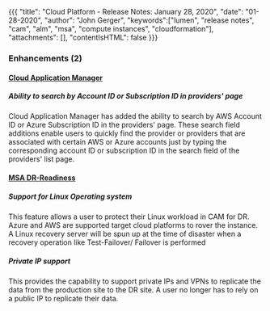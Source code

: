 {{{
"title": "Cloud Platform - Release Notes: January 28, 2020",
"date": "01-28-2020",
"author": "John Gerger",
"keywords":["lumen", "release notes", "cam", "alm", "msa", "compute instances", "cloudformation"],
"attachments": [],
"contentIsHTML": false
}}}

### Enhancements (2)

#### [Cloud Application Manager](https://www.ctl.io/cloud-application-manager/)

##### Ability to search by Account ID or Subscription ID in providers' page

Cloud Application Manager has added the ability to search by AWS Account ID or Azure Subscription ID in the providers' page. These search field additions enable users to quickly find the provider or providers that are associated with certain AWS or Azure accounts just by typing the corresponding account ID or subscription ID in the search field of the providers' list page.

#### [MSA DR-Readiness](https://www.ctl.io/managed-services/disaster-recovery/)

##### Support for Linux Operating system

This feature allows a user to protect their Linux workload in CAM for DR. Azure and AWS are supported target cloud platforms to rover the instance. A Linux recovery server will be spun up at the time of disaster when a recovery operation like Test-Failover/ Failover is performed

##### Private IP support

This provides the capability to support private IPs and VPNs to replicate the data from the production site to the DR site. A user no longer has to rely on a public IP to replicate their data.
